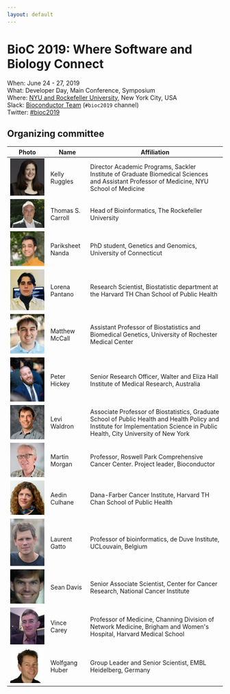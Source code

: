 ```yaml
---
layout: default
---
```

# BioC 2019: Where Software and Biology Connect

When: June 24 - 27, 2019<br />
What: Developer Day, Main Conference, Symposium<br />
Where: [NYU and Rockefeller University][venue], New York City, USA<br />
Slack: [Bioconductor Team][] (`#bioc2019` channel)<br />
Twitter: [#bioc2019][tweet]<br />

[tweet]: https://twitter.com/hashtag/bioc2019?f=tweets
[venue]: ./travel-accommodations
[Bioconductor Team]: https://bioc-community.herokuapp.com/

## Organizing committee


| Photo | Name | Affiliation |
|---|---|---|
| <img src="images/KellyRuggles.jpeg" width="250"/>| Kelly Ruggles | Director Academic Programs, Sackler Institute of Graduate Biomedical Sciences and Assistant Professor of Medicine, NYU School of Medicine |
| <img src="images/ThomasSCarroll_headshot.png" width="250" />| Thomas S. Carroll | Head of Bioinformatics, The Rockefeller University |
| <img src="images/PariksheetNanda.jpg" width="250" /> | Pariksheet Nanda | PhD student, Genetics and Genomics, University of Connecticut |
| <img src="images/LorenaPantano.jpeg" width="250" /> | Lorena Pantano | Research Scientist, Biostatistic department at the Harvard TH Chan School of Public Health |
| <img src="images/MatthewMcCall.jpeg" width="250" /> | Matthew McCall | Assistant Professor of Biostatistics and Biomedical Genetics, University of Rochester Medical Center |
| <img src="images/PeterHickey.jpg"  width="250" /> | Peter Hickey | Senior Research Officer, Walter and Eliza Hall Institute of Medical Research, Australia |
| <img src="images/Levi.png" width="250" /> | Levi Waldron   | Associate Professor of Biostatistics, Graduate School of Public Health and Health Policy and Institute for Implementation Science in Public Health, City University of New York|
| <img src="images/MartinMorgan.jpg" width="250" /> | Martin Morgan | Professor, Roswell Park Comprehensive Cancer Center. Project leader, Bioconductor |
| <img src="images/Aedin.jpg" width="250" /> | Aedin Culhane  | Dana-Farber Cancer Institute, Harvard TH Chan School of Public Health |
| <img src="images/Laurent.jpg" width="250" /> | Laurent Gatto  | Professor of bioinformatics, de Duve Institute, UCLouvain, Belgium |
| <img src="images/SeanDavis.png" width="250" />  | Sean Davis | Senior Associate Scientist, Center for Cancer Research, National Cancer Institute |
| <img src="images/VincentCarey.png" width="250" /> | Vince Carey | Professor of Medicine, Channing Division of Network Medicine, Brigham and Women's Hospital, Harvard Medical School |
| <img src="images/WolfgangHuber.jpg" width="250" /> | Wolfgang Huber | Group Leader and Senior Scientist, EMBL Heidelberg, Germany |
